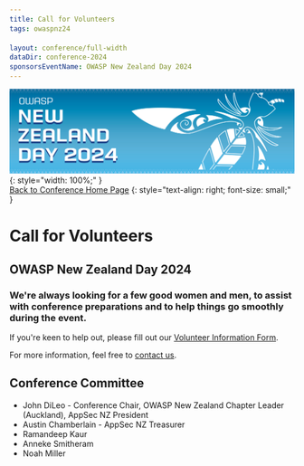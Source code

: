 ```yaml
---
title: Call for Volunteers
tags: owaspnz24

layout: conference/full-width
dataDir: conference-2024
sponsorsEventName: OWASP New Zealand Day 2024
---
```



[![Web Banner](/assets/images/2024_Banner_Graphic.jpg)](/conference/){: style="width: 100%;" }   
[Back to Conference Home Page](index.md)
{: style="text-align: right; font-size: small;" }

# Call for Volunteers

## OWASP New Zealand Day 2024

### We're always looking for a few good women and men, to assist with conference preparations and to help things go smoothly during the event.

If you're keen to help out, please fill out our [Volunteer Information Form](https://forms.gle/SEaXe4tACSg7R5Tw7).

For more information, feel free to [contact us](mailto:info@appsec.org.nz).

## Conference Committee

* John DiLeo - Conference Chair, OWASP New Zealand Chapter Leader (Auckland), AppSec NZ President
* Austin Chamberlain - AppSec NZ Treasurer
* Ramandeep Kaur
* Anneke Smitheram
* Noah Miller
